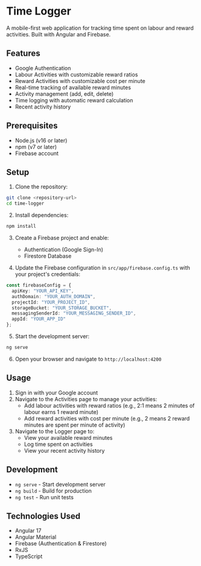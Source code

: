 # Time Logger

A mobile-first web application for tracking time spent on labour and reward activities. Built with Angular and Firebase.

## Features

- Google Authentication
- Labour Activities with customizable reward ratios
- Reward Activities with customizable cost per minute
- Real-time tracking of available reward minutes
- Activity management (add, edit, delete)
- Time logging with automatic reward calculation
- Recent activity history

## Prerequisites

- Node.js (v16 or later)
- npm (v7 or later)
- Firebase account

## Setup

1. Clone the repository:
```bash
git clone <repository-url>
cd time-logger
```

2. Install dependencies:
```bash
npm install
```

3. Create a Firebase project and enable:
   - Authentication (Google Sign-In)
   - Firestore Database

4. Update the Firebase configuration in `src/app/firebase.config.ts` with your project's credentials:
```typescript
const firebaseConfig = {
  apiKey: "YOUR_API_KEY",
  authDomain: "YOUR_AUTH_DOMAIN",
  projectId: "YOUR_PROJECT_ID",
  storageBucket: "YOUR_STORAGE_BUCKET",
  messagingSenderId: "YOUR_MESSAGING_SENDER_ID",
  appId: "YOUR_APP_ID"
};
```

5. Start the development server:
```bash
ng serve
```

6. Open your browser and navigate to `http://localhost:4200`

## Usage

1. Sign in with your Google account
2. Navigate to the Activities page to manage your activities:
   - Add labour activities with reward ratios (e.g., 2:1 means 2 minutes of labour earns 1 reward minute)
   - Add reward activities with cost per minute (e.g., 2 means 2 reward minutes are spent per minute of activity)
3. Navigate to the Logger page to:
   - View your available reward minutes
   - Log time spent on activities
   - View your recent activity history

## Development

- `ng serve` - Start development server
- `ng build` - Build for production
- `ng test` - Run unit tests

## Technologies Used

- Angular 17
- Angular Material
- Firebase (Authentication & Firestore)
- RxJS
- TypeScript

